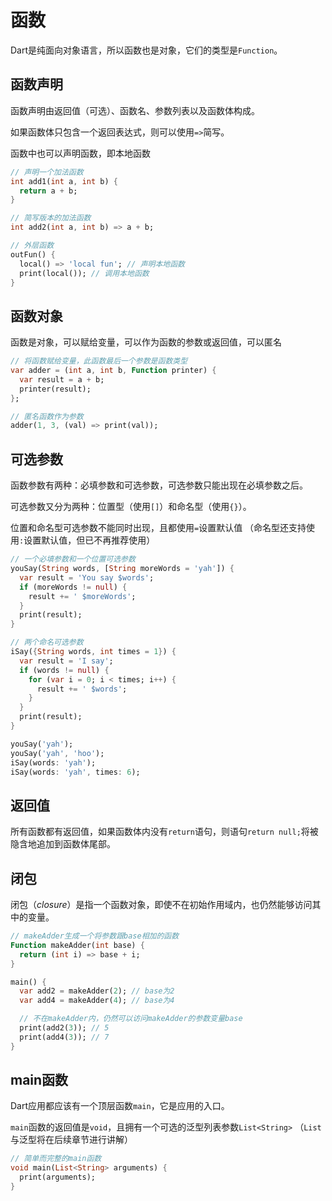 # 函数

Dart是纯面向对象语言，所以函数也是对象，它们的类型是`Function`。

## 函数声明

函数声明由返回值（可选）、函数名、参数列表以及函数体构成。

如果函数体只包含一个返回表达式，则可以使用`=>`简写。

函数中也可以声明函数，即本地函数

```dart
// 声明一个加法函数
int add1(int a, int b) {
  return a + b;
}

// 简写版本的加法函数
int add2(int a, int b) => a + b;

// 外层函数
outFun() {
  local() => 'local fun'; // 声明本地函数
  print(local()); // 调用本地函数
}
```

## 函数对象

函数是对象，可以赋给变量，可以作为函数的参数或返回值，可以匿名

```dart
// 将函数赋给变量，此函数最后一个参数是函数类型
var adder = (int a, int b, Function printer) {
  var result = a + b;
  printer(result);
};

// 匿名函数作为参数
adder(1, 3, (val) => print(val));
```

## 可选参数

函数参数有两种：必填参数和可选参数，可选参数只能出现在必填参数之后。

可选参数又分为两种：位置型（使用`[]`）和命名型（使用`{}`）。

位置和命名型可选参数不能同时出现，且都使用`=`设置默认值 （命名型还支持使用`:`设置默认值，但已不再推荐使用）

```dart
// 一个必填参数和一个位置可选参数
youSay(String words, [String moreWords = 'yah']) {
  var result = 'You say $words';
  if (moreWords != null) {
    result += ' $moreWords';
  }
  print(result);
}

// 两个命名可选参数
iSay({String words, int times = 1}) {
  var result = 'I say';
  if (words != null) {
    for (var i = 0; i < times; i++) {
      result += ' $words';
    }
  }
  print(result);
}

youSay('yah');
youSay('yah', 'hoo');
iSay(words: 'yah');
iSay(words: 'yah', times: 6);
```

## 返回值

所有函数都有返回值，如果函数体内没有`return`语句，则语句`return null;`将被隐含地追加到函数体尾部。

## 闭包

闭包（_closure_）是指一个函数对象，即使不在初始作用域内，也仍然能够访问其中的变量。

```dart
// makeAdder生成一个将参数跟base相加的函数
Function makeAdder(int base) {
  return (int i) => base + i;
}

main() {
  var add2 = makeAdder(2); // base为2
  var add4 = makeAdder(4); // base为4

  // 不在makeAdder内，仍然可以访问makeAdder的参数变量base
  print(add2(3)); // 5
  print(add4(3)); // 7
}
```

## main函数

Dart应用都应该有一个顶层函数`main`，它是应用的入口。

`main`函数的返回值是`void`，且拥有一个可选的泛型列表参数`List<String>` （`List`与泛型将在后续章节进行讲解）

```dart
// 简单而完整的main函数
void main(List<String> arguments) {
  print(arguments);
}
```



